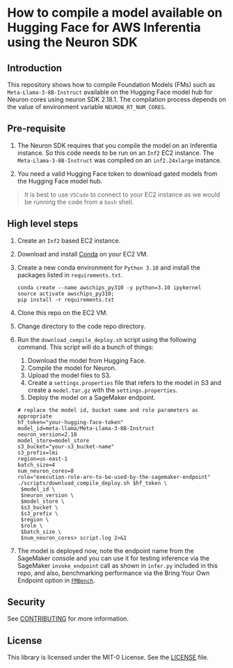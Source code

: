 # How to compile a model available on Hugging Face for AWS Inferentia using the Neuron SDK

## Introduction
This repository shows how to compile Foundation Models (FMs) such as `Meta-Llama-3-8B-Instruct` available on the Hugging Face model hub for Neuron cores using neuron SDK 2.18.1. The compilation process depends on the value of environment variable `NEURON_RT_NUM_CORES`.

## Pre-requisite

1. The Neuron SDK requires that you compile the model on an Inferentia instance. So this code needs to be run on an `Inf2` EC2 instance. The `Meta-Llama-3-8B-Instruct` was compiled on an `inf2.24xlarge` instance.

1. You need a valid Hugging Face token to download gated models from the Hugging Face model hub.

>It is best to use `VSCode` to connect to your EC2 instance as we would be running the code from a `bash` shell.

## High level steps

1. Create an `Inf2` based EC2 instance.
1. Download and install [Conda](https://www.anaconda.com/download#linux) on your EC2 VM.
1. Create a new conda environment for `Python 3.10` and install the packages listed in `requirements.txt`.

    ```{.bash}
    conda create --name awschips_py310 -y python=3.10 ipykernel
    source activate awschips_py310;
    pip install -r requirements.txt
    ```
1. Clone this repo on the EC2 VM.
1. Change directory to the code repo directory.
1. Run the `download_compile_deploy.sh` script using the following command. This script will do a bunch of things:
    1. Download the model from Hugging Face.
    1. Compile the model for Neuron.
    1. Upload the model files to S3.
    1. Create a `settings.properties` file that refers to the model in S3 and create a `model.tar.gz` with the `settings.properties`.
    1. Deploy the model on a SageMaker endpoint.
    ```{.bash}
    # replace the model id, bucket name and role parameters as appropriate
    hf_token="your-hugging-face-token"
    model_id=meta-llama/Meta-Llama-3-8B-Instruct
    neuron_version=2.18
    model_store=model_store
    s3_bucket="your-s3_bucket-name"
    s3_prefix=lmi
    region=us-east-1    
    batch_size=4
    num_neuron_cores=8
    role="execution-role-arn-to-be-used-by-the-sagemaker-endpoint"
    ./scripts/download_compile_deploy.sh $hf_token \
     $model_id \
     $neuron_version \
     $model_store \
     $s3_bucket \
     $s3_prefix \
     $region \
     $role \
     $batch_size \
     $num_neuron_cores> script.log 2>&1 
    ```
1. The model is deployed now, note the endpoint name from the SageMaker console and you can use it for testing inference via the SageMaker `invoke_endpoint` call as shown in `infer.py` included in this repo, and also, benchmarking performance via the Bring Your Own Endpoint option in [`FMBench`](https://github.com/aws-samples/foundation-model-benchmarking-tool).


## Security

See [CONTRIBUTING](CONTRIBUTING.md#security-issue-notifications) for more information.

## License

This library is licensed under the MIT-0 License. See the [LICENSE](./LICENSE) file.
